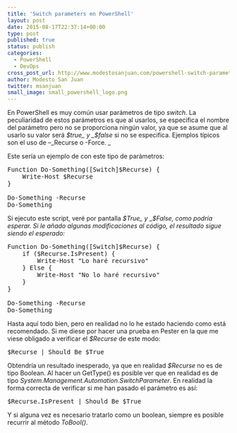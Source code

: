 ```yaml
---
title: 'Switch parameters en PowerShell'
layout: post
date: 2015-08-17T22:37:14+00:00
type: post
published: true
status: publish
categories:
  - PowerShell
  - DevOps
cross_post_url: http://www.modestosanjuan.com/powershell-switch-parameters/
author: Modesto San Juan
twitter: msanjuan
small_image: small_powershell_logo.png
---
```


En PowerShell es muy común usar parámetros de tipo _switch_. La peculiaridad de estos parámetros es que al usarlos, se especifica el nombre del parámetro pero no se proporciona ningún valor, ya que se asume que al usarlo su valor será _$true_ y _$false_ si no se especifica. Ejemplos típicos son el uso de &#8211;_Recurse o -Force. _

Este sería un ejemplo de con este tipo de parámetros:

<pre class="lang:ps decode:true">Function Do-Something([Switch]$Recurse) {
    Write-Host $Recurse
}

Do-Something -Recurse
Do-Something
</pre>

Si ejecuto este script, veré por pantalla _$True_ y _$False, como podría esperar. Si le añado algunas modificaciones al código, el resultado sigue siendo el esperado:_

<pre class="lang:ps decode:true">Function Do-Something([Switch]$Recurse) {
    if ($Recurse.IsPresent) { 
        Write-Host "Lo haré recursivo"
    } Else {
        Write-Host "No lo haré recursivo"
    }
}

Do-Something -Recurse
Do-Something
</pre>

Hasta aquí todo bien, pero en realidad no lo he estado haciendo como está recomendado. Si me diese por hacer una prueba en Pester en la que me viese obligado a verificar el _$Recurse_ de este modo:

<pre class="lang:ps decode:true">$Recurse | Should Be $True
</pre>

Obtendría un resultado inesperado, ya que en realidad _$Recurse_ no es de tipo Boolean. Al hacer un GetType() es posible ver que en realidad es de tipo _System.Management.Automation.SwitchParameter_. En realidad la forma correcta de verificar si me han pasado el parámetro es así:

<pre class="lang:default decode:true ">$Recurse.IsPresent | Should Be $True</pre>

Y si alguna vez es necesario tratarlo como un boolean, siempre es posible recurrir al método _ToBool()_.
